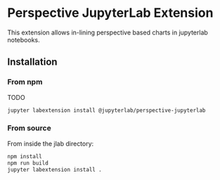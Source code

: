# Perspective JupyterLab Extension
This extension allows in-lining perspective based charts in jupyterlab notebooks.

## Installation
### From npm
TODO
```bash
jupyter labextension install @jupyterlab/perspective-jupyterlab
```

### From source
From inside the jlab directory:
```bash
npm install
npm run build
jupyter labextension install .
```